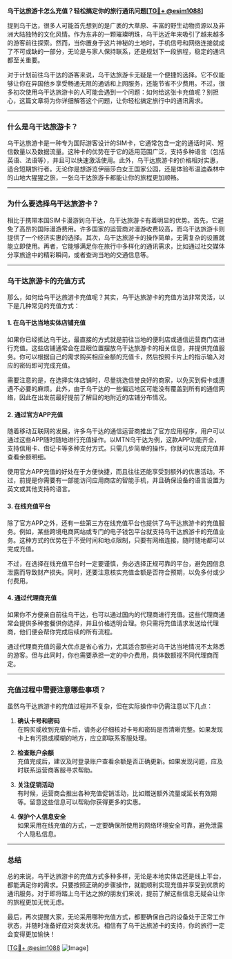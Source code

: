 **乌干达旅游卡怎么充值？轻松搞定你的旅行通讯问题[[TG💪+ @esim1088](https://t.me/s/esim1088)]**

提到乌干达，很多人可能首先想到的是广袤的大草原、丰富的野生动物资源以及非洲大陆独特的文化风情。作为东非的一颗璀璨明珠，乌干达近年来吸引了越来越多的游客前往探索。然而，当你置身于这片神秘的土地时，手机信号和网络连接就成了不可或缺的一部分，无论是与家人保持联系，还是规划下一段旅程，稳定的通讯都至关重要。

对于计划前往乌干达的游客来说，乌干达旅游卡无疑是一个便捷的选择。它不仅能够让你在异国他乡享受畅通无阻的通话和上网服务，还能节省不少费用。不过，很多初次使用乌干达旅游卡的人可能会遇到一个问题：如何给这张卡充值呢？别担心，这篇文章将为你详细解答这个问题，让你轻松搞定旅行中的通讯需求。

---

### **什么是乌干达旅游卡？**

乌干达旅游卡是一种专为国际游客设计的SIM卡，它通常包含一定的通话时间、短信数量以及数据流量。这种卡的优势在于它的适用范围广泛，支持多种语言（包括英语、法语等），并且可以快速激活使用。此外，乌干达旅游卡的价格相对实惠，适合短期旅行者。无论你是想游览伊丽莎白女王国家公园，还是体验布温迪森林中的山地大猩猩之旅，一张乌干达旅游卡都能让你的旅程更加顺畅。

---

### **为什么要选择乌干达旅游卡？**

相比于携带本国SIM卡漫游到乌干达，乌干达旅游卡有着明显的优势。首先，它避免了高昂的国际漫游费用。许多国家的运营商对漫游收费较高，而乌干达旅游卡则提供了一个经济实惠的选择。其次，乌干达旅游卡的操作简单，无需复杂的设置就能立即使用。再者，它能够满足你在旅行中多样化的通讯需求，比如通过社交媒体分享旅途中的精彩瞬间，或者查询当地的交通信息等。

---

### **乌干达旅游卡的充值方式**

那么，如何给乌干达旅游卡充值呢？其实，乌干达旅游卡的充值方法非常灵活，以下是几种常见的充值方式：

#### **1. 在乌干达当地实体店铺充值**

如果你已经抵达乌干达，最直接的方式就是前往当地的便利店或通信运营商门店进行充值。这些店铺通常会在显眼位置摆放乌干达旅游卡的相关信息，并提供充值服务。你可以根据自己的需求购买相应金额的充值卡，然后按照卡片上的指示输入对应的密码即可完成充值。

需要注意的是，在选择实体店铺时，尽量挑选信誉良好的商家，以免买到假卡或遭遇不必要的麻烦。此外，由于乌干达的一些偏远地区可能没有覆盖到所有的通信网络，因此在出发前最好提前了解目的地附近的店铺分布情况。

#### **2. 通过官方APP充值**

随着移动互联网的发展，许多乌干达的通信运营商推出了官方应用程序，用户可以通过这些APP随时随地进行充值操作。以MTN乌干达为例，这款APP功能齐全，支持信用卡、借记卡等多种支付方式。只需几步简单的操作，你就可以完成充值并查看余额明细。

使用官方APP充值的好处在于方便快捷，而且往往还能享受到额外的优惠活动。不过，前提是你需要有一部能访问应用商店的智能手机，并且确保设备的语言设置为英文或其他支持的语言。

#### **3. 在线充值平台**

除了官方APP之外，还有一些第三方在线充值平台也提供了乌干达旅游卡的充值服务。例如，某些跨境电商网站或专门的电子钱包平台就支持乌干达旅游卡的充值业务。这种方式的优势在于不受时间和地点限制，只要有网络连接，随时随地都可以完成充值。

不过，在选择在线充值平台时一定要谨慎，务必选择正规可靠的平台，避免因信息泄露而导致财产损失。同时，还要注意核实充值金额是否符合预期，以免多付或少付费用。

#### **4. 通过代理商充值**

如果你不方便亲自前往乌干达，也可以通过国内的代理商进行充值。这些代理商通常会提供多种套餐供你选择，并且价格透明合理。你只需将充值请求发送给代理商，他们便会帮你完成后续的所有流程。

通过代理商充值的最大优点是省心省力，尤其适合那些对乌干达当地情况不太熟悉的游客。但与此同时，你也需要承担一定的中介费用，具体数额视不同代理商而定。

---

### **充值过程中需要注意哪些事项？**

虽然乌干达旅游卡的充值过程并不复杂，但在实际操作中仍需注意以下几点：

1. **确认卡号和密码**  
   在购买或收到充值卡后，请务必仔细核对卡号和密码是否清晰完整。如果发现卡上有污损或模糊的地方，应立即联系客服处理。

2. **检查账户余额**  
   充值完成后，建议及时登录账户查看余额是否正确更新。如果发现问题，应及时联系运营商客服寻求帮助。

3. **关注促销活动**  
   有时候，运营商会推出各种充值促销活动，比如赠送额外流量或延长有效期等。留意这些信息可以帮助你获得更多的实惠。

4. **保护个人信息安全**  
   如果采用在线充值的方式，一定要确保所使用的网络环境安全可靠，避免泄露个人隐私信息。

---

### **总结**

总的来说，乌干达旅游卡的充值方式多种多样，无论是本地实体店还是线上平台，都能满足你的需求。只要按照正确的步骤操作，就能顺利实现充值并享受到优质的通讯服务。对于即将踏上乌干达之旅的朋友们来说，提前了解这些信息无疑会让你的旅程更加无忧无虑。

最后，再次提醒大家，无论采用哪种充值方式，都要确保自己的设备处于正常工作状态，并随时准备好应对突发状况。相信有了乌干达旅游卡的支持，你的旅行一定会变得更加愉快！

[[TG💪+ @esim1088](https://t.me/s/esim1088) ![Image](https://i.postimg.cc/4NQfJmqS/Snipaste-2025-05-13-00-14-12.png)]